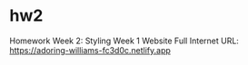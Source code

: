 # hw2
Homework Week 2: Styling Week 1 Website 
Full Internet URL: https://adoring-williams-fc3d0c.netlify.app